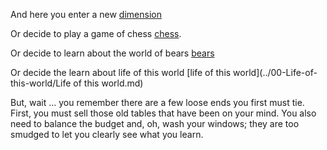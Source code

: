 And here you enter a new [dimension](https://www.youtube.com/watch?v=sea8yNCDqWo.)

Or decide to play a game of chess [chess](../chess/chess.md).

Or decide to learn about the world of bears [bears](../bear-story/bear-story.md)

Or decide the learn about life of this world [life of this world](../00-Life-of-this-world/Life of this world.md)

But, wait ... you remember there are a few loose ends you first must tie.
First, you must sell those old tables that have been on your mind.
You also need to balance the budget and, oh, wash your windows; they are too smudged to 
let you clearly see what you learn.